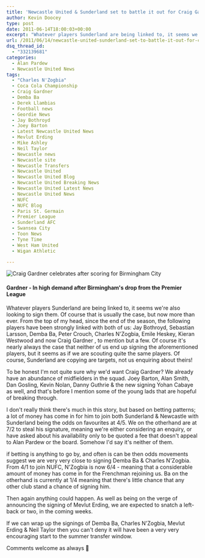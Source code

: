 ```yaml
---
title: 'Newcastle United & Sunderland set to battle it out for Craig Gardner'
author: Kevin Doocey
type: post
date: 2011-06-14T18:00:03+00:00
excerpt: "Whatever players Sunderland are being linked to, it seems we're also looking to sign them. Of course that is usually the case, but now.."
url: /2011/06/14/newcastle-united-sunderland-set-to-battle-it-out-for-craig-gardner/
dsq_thread_id:
  - "332139681"
categories:
  - Alan Pardew
  - Newcastle United News
tags:
  - "Charles N'Zogbia"
  - Coca Cola Championship
  - Craig Gardner
  - Demba Ba
  - Derek Llambias
  - Football news
  - Geordie News
  - Jay Bothroyd
  - Joey Barton
  - Latest Newcastle United News
  - Mevlut Erding
  - Mike Ashley
  - Neil Taylor
  - Newcastle news
  - Newcastle site
  - Newcastle Transfers
  - Newcastle United
  - Newcastle United Blog
  - Newcastle United Breaking News
  - Newcastle United Latest News
  - Newcastle United News
  - NUFC
  - NUFC Blog
  - Paris St. Germain
  - Premier League
  - Sunderland AFC
  - Swansea City
  - Toon News
  - Tyne Time
  - West Ham United
  - Wigan Athletic

---
```

![Craig Gardner celebrates after scoring for Birmingham City](http://www.tynetime.com/wp-content/uploads/2011/06/Craig-Gardner-Birmingham-City.jpg "Craig-Gardner-Birmingham-City")

#### Gardner - In high demand after Birmingham's drop from the Premier League

Whatever players Sunderland are being linked to, it seems we're also looking to sign them. Of course that is usually the case, but now more than ever. From the top of my head, since the end of the season, the following players have been strongly linked with both of us: Jay Bothroyd, Sebastian Larsson, Demba Ba, Peter Crouch, Charles N'Zogbia, Emile Heskey, Kieran Westwood and now Craig Gardner , to mention but a few. Of course it's nearly always the case that neither of us end up signing the aforementioned players, but it seems as if we are scouting quite the same players. Of course, Sunderland are copying are targets, not us enquiring about theirs!

To be honest I'm not quite sure why we'd want Craig Gardner? We already have an abundance of midfielders in the squad. Joey Barton, Alan Smith, Dan Gosling, Kevin Nolan, Danny Guthrie & the new signing Yohan Cabaye as well, and that's before I mention some of the young lads that are hopeful of breaking through.

I don't really think there's much in this story, but based on betting patterns; a lot of money has come in for him to join both Sunderland & Newcastle with Sunderland being the odds on favourites at 4/5. We on the otherhand are at 7/2 to steal his signature, meaning we're either considering an enquiry, or have asked about his availability only to be quoted a fee that doesn't appeal to Alan Pardew or the board. Somehow I'd say it's neither of them.

if betting is anything to go by, and often is can be then odds movements suggest we are very very close to signing Demba Ba & Charles N'Zogbia. From 4/1 to join NUFC, N'Zogbia is now 6/4 - meaning that a considerable amount of money has come in for the Frenchman rejoining us. Ba on the otherhand is currently at 1/4 meaning that there's little chance that any other club stand a chance of signing him.

Then again anything could happen. As well as being on the verge of announcing the signing of Mevlut Erding, we are expected to snatch a left-back or two, in the coming weeks.

If we can wrap up the signings of Demba Ba, Charles N'Zogbia, Mevlut Erding & Neil Taylor then you can't deny it will have been a very very encouraging start to the summer transfer window.

Comments welcome as always 🙂
